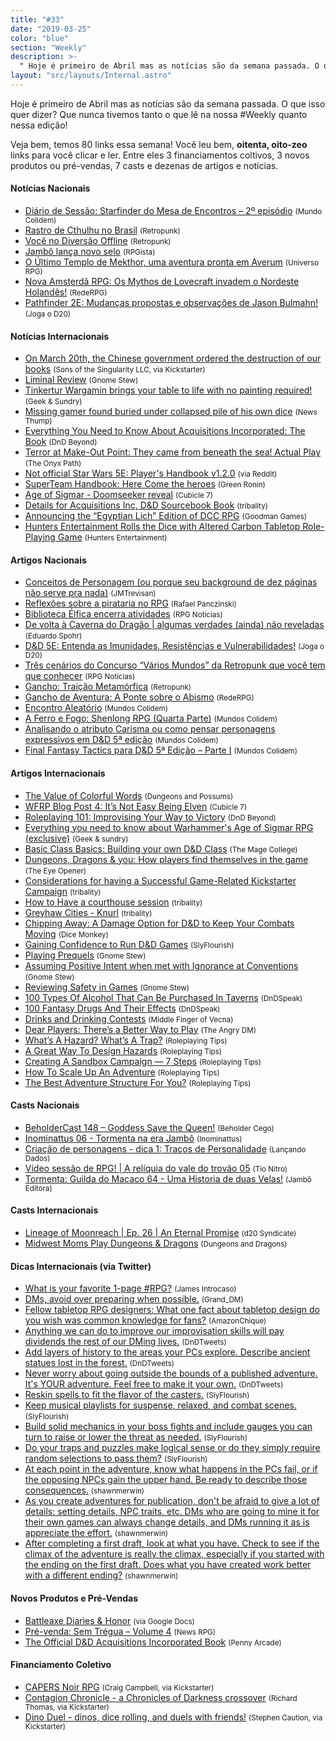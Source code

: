 ```yaml
---
title: "#33"
date: "2019-03-25"
color: "blue"
section: "Weekly"
description: >-
  " Hoje é primeiro de Abril mas as notícias são da semana passada. O que isso quer dizer? Que nunca tivemos tanto o que lê na nossa #Weekly quanto nessa edição!"
layout: "src/layouts/Internal.astro"
---
```


Hoje é primeiro de Abril mas as notícias são da semana passada. O que isso quer dizer? Que nunca tivemos tanto o que lê na nossa #Weekly quanto nessa edição!

Veja bem, temos 80 links essa semana! Você leu bem, <strong>oitenta, oito-zeo</strong> links para você clicar e ler. Entre eles 3 financiamentos coltivos, 3 novos produtos ou pré-vendas, 7 casts e dezenas de artigos e notícias.

#### Notícias Nacionais

- [Diário de Sessão: Starfinder do Mesa de Encontros – 2º episódio] <small>(Mundo Colidem)</small>
- [Rastro de Cthulhu no Brasil] <small>(Retropunk)</small>
- [Você no Diversão Offline] <small>(Retropunk)</small>
- [Jambô lança novo selo] <small>(RPGista)</small>
- [O Último Templo de Mekthor, uma aventura pronta em Averum] <small>(Universo RPG)</small>
- [Nova Amsterdã RPG: Os Mythos de Lovecraft invadem o Nordeste Holandês!] <small>(RedeRPG)</small>
- [Pathfinder 2E: Mudanças propostas e observações de Jason Bulmahn!] <small>(Joga o D20)</small>

#### Notícias Internacionais

- [On March 20th, the Chinese government ordered the destruction of our books] <small>(Sons of the Singularity LLC, via Kickstarter)</small>
- [Liminal Review] <small>(Gnome Stew)</small>
- [Tinkertur Wargamin brings your table to life with no painting required!] <small>(Geek & Sundry)</small>
- [Missing gamer found buried under collapsed pile of his own dice] <small>(News Thump)</small>
- [Everything You Need to Know About Acquisitions Incorporated: The Book] <small>(DnD Beyond)</small>
- [Terror at Make-Out Point: They came from beneath the sea! Actual Play] <small>(The Onyx Path)</small>
- [Not official Star Wars 5E: Player's Handbook v1.2.0] <small>(via Reddit)</small>
- [SuperTeam Handbook: Here Come the heroes] <small>(Green Ronin)</small>
- [Age of Sigmar - Doomseeker reveal] <small>(Cubicle 7)</small>
- [Details for Acquisitions Inc, D&D Sourcebook Book] <small>(tribality)</small>
- [Announcing the “Egyptian Lich” Edition of DCC RPG] <small>(Goodman Games)</small>
- [Hunters Entertainment Rolls the Dice with Altered Carbon Tabletop Role-Playing Game] <small>(Hunters Entertainment)</small>

#### Artigos Nacionais

- [Conceitos de Personagem (ou porque seu background de dez páginas não serve pra nada)] <small>(JMTrevisan)</small>
- [Reflexões sobre a pirataria no RPG] <small>(Rafael Panczinski)</small>
- [Biblioteca Élfica encerra atividades] <small>(RPG Notícias)</small>
- [De volta à Caverna do Dragão | algumas verdades (ainda) não reveladas] <small>(Eduardo Spohr)</small>
- [D&D 5E: Entenda as Imunidades, Resistências e Vulnerabilidades!] <small>(Joga o D20)</small>
- [Três cenários do Concurso “Vários Mundos” da Retropunk que você tem que conhecer] <small>(RPG Notícias)</small>
- [Gancho: Traição Metamórfica] <small>(Retropunk)</small>
- [Gancho de Aventura: A Ponte sobre o Abismo] <small>(RedeRPG)</small>
- [Encontro Aleatório] <small>(Mundos Colidem)</small>
- [A Ferro e Fogo: Shenlong RPG (Quarta Parte)] <small>(Mundos Colidem)</small>
- [Analisando o atributo Carisma ou como pensar personagens expressivos em D&D 5ª edição] <small>(Mundos Colidem)</small>
- [Final Fantasy Tactics para D&D 5ª Edição – Parte I] <small>(Mundos Colidem)</small>

#### Artigos Internacionais

- [The Value of Colorful Words] <small>(Dungeons and Possums)</small>
- [WFRP Blog Post 4: It’s Not Easy Being Elven] <small>(Cubicle 7)</small>
- [Roleplaying 101: Improvising Your Way to Victory] <small>(DnD Beyond)</small>
- [Everything you need to know about Warhammer's Age of Sigmar RPG (exclusive)] <small>(Geek & sundry)</small>
- [Basic Class Basics: Building your own D&D Class] <small>(The Mage College)</small>
- [Dungeons, Dragons & you: How players find themselves in the game] <small>(The Eye Opener)</small>
- [Considerations for having a Successful Game-Related Kickstarter Campaign] <small>(tribality)</small>
- [How to Have a courthouse session] <small>(tribality)</small>
- [Greyhaw Cities - Knurl] <small>(tribality)</small>
- [Chipping Away: A Damage Option for D&D to Keep Your Combats Moving] <small>(Dice Monkey)</small>
- [Gaining Confidence to Run D&D Games] <small>(SlyFlourish)</small>
- [Playing Prequels] <small>(Gnome Stew)</small>
- [Assuming Positive Intent when met with Ignorance at Conventions] <small>(Gnome Stew)</small>
- [Reviewing Safety in Games] <small>(Gnome Stew)</small>
- [100 Types Of Alcohol That Can Be Purchased In Taverns] <small>(DnDSpeak)</small>
- [100 Fantasy Drugs And Their Effects] <small>(DnDSpeak)</small>
- [Drinks and Drinking Contests] <small>(Middle Finger of Vecna)</small>
- [Dear Players: There’s a Better Way to Play] <small>(The Angry DM)</small>
- [What’s A Hazard? What’s A Trap?] <small>(Roleplaying Tips)</small>
- [A Great Way To Design Hazards] <small>(Roleplaying Tips)</small>
- [Creating A Sandbox Campaign — 7 Steps] <small>(Roleplaying Tips)</small>
- [How To Scale Up An Adventure] <small>(Roleplaying Tips)</small>
- [The Best Adventure Structure For You?] <small>(Roleplaying Tips)</small>

#### Casts Nacionais

- [BeholderCast 148 – Goddess Save the Queen!] <small>(Beholder Cego)</small>
- [Inominattus 06 - Tormenta na era Jambô] <small>(Inominattus)</small>
- [Criação de personagens - dica 1: Traços de Personalidade] <small>(Lançando Dados)</small>
- [Vídeo sessão de RPG! | A relíquia do vale do trovão 05] <small>(Tio Nitro)</small>
- [Tormenta: Guilda do Macaco 64 - Uma Historia de duas Velas!] <small>(Jambô Editora)</small>

#### Casts Internacionais

- [Lineage of Moonreach | Ep. 26 | An Eternal Promise] <small>(d20 Syndicate)</small>
- [Midwest Moms Play Dungeons & Dragons] <small>(Dungeons and Dragons)</small>

#### Dicas Internacionais (via Twitter)

- [What is your favorite 1-page #RPG?] <small>(James Introcaso)</small>
- [DMs, avoid over preparing when possible.] <small>(Grand_DM)</small>
- [Fellow tabletop RPG designers: What one fact about tabletop design do you wish was common knowledge for fans?] <small>(AmazonChique)</small>
- [Anything we can do to improve our improvisation skills will pay dividends the rest of our DMing lives.] <small>(DnDTweets)</small>
- [Add layers of history to the areas your PCs explore. Describe ancient statues lost in the forest.] <small>(DnDTweets)</small>
- [Never worry about going outside the bounds of a published adventure. It's YOUR adventure. Feel free to make it your own.] <small>(DnDTweets)</small>
- [Reskin spells to fit the flavor of the casters.] <small>(SlyFlourish)</small>
- [Keep musical playlists for suspense, relaxed, and combat scenes.] <small>(SlyFlourish)</small>
- [Build solid mechanics in your boss fights and include gauges you can turn to raise or lower the threat as needed.] <small>(SlyFlourish)</small>
- [Do your traps and puzzles make logical sense or do they simply require random selections to pass them?] <small>(SlyFlourish)</small>
- [At each point in the adventure, know what happens in the PCs fail, or if the opposing NPCs gain the upper hand. Be ready to describe those consequences.] <small>(shawnmerwin)</small>
- [As you create adventures for publication, don't be afraid to give a lot of details: setting details, NPC traits, etc. DMs who are going to mine it for their own games can always change details, and DMs running it as is appreciate the effort.] <small>(shawnmerwin)</small>
- [After completing a first draft, look at what you have. Check to see if the climax of the adventure is really the climax, especially if you started with the ending on the first draft. Does what you have created work better with a different ending?] <small>(shawnmerwin)</small>

#### Novos Produtos e Pré-Vendas

- [Battleaxe Diaries & Honor] <small>(via Google Docs)</small>
- [Pré-venda: Sem Trégua – Volume 4] <small>(News RPG)</small>
- [The Official D&D Acquisitions Incorporated Book] <small>(Penny Arcade)</small>

#### Financiamento Coletivo

- [CAPERS Noir RPG] <small>(Craig Campbell, via Kickstarter)</small>
- [Contagion Chronicle - a Chronicles of Darkness crossover] <small>(Richard Thomas, via Kickstarter)</small>
- [Dino Duel - dinos, dice rolling, and duels with friends!] <small>(Stephen Caution, via Kickstarter)</small>

[diário de sessão: starfinder do mesa de encontros – 2º episódio]: https://www.mundoscolidem.com.br/diario-de-sessao-starfinder-2/
[rastro de cthulhu no brasil]: http://retropunk.net/editora/rastro-de-cthulhu-no-brasil/
[você no diversão offline]: http://retropunk.net/editora/voce-no-diversao-offline/
[jambô lança novo selo]: http://rpgista.com.br/2019/03/29/jambo-lanca-novo-selo/
[o último templo de mekthor, uma aventura pronta em averum]: https://universorpg.com/espada-e-magia/aventuras/o-ultimo-templo-de-mekthor-uma-aventura-pronta-em-averum/
[nova amsterdã rpg: os mythos de lovecraft invadem o nordeste holandês!]: https://www.rederpg.com.br/2019/03/29/nova-amsterda-rpg-os-mythos-de-lovecraft-invadem-o-nordeste-holandes/
[pathfinder 2e: mudanças propostas e observações de jason bulmahn!]: https://jogaod20.blogspot.com/2019/03/mudancas-pathfinder2e.html
[on march 20th, the chinese government ordered the destruction of our books]: https://www.kickstarter.com/projects/1918458549/the-sassoon-files/posts/2455655
[liminal review]: https://gnomestew.com/liminal-review/
[tinkertur wargamin brings your table to life with no painting required!]: https://geekandsundry.com/tinkerturf-wargaming-terrain-table-top-painting/
[missing gamer found buried under collapsed pile of his own dice]: https://newsthump.com/2019/03/27/missing-gamer-found-buried-under-collapsed-pile-of-his-own-dice/
[everything you need to know about acquisitions incorporated: the book]: https://www.dndbeyond.com/posts/459-everything-you-need-to-know-about-acquisitions
[terror at make-out point: they came from beneath the sea! actual play]: http://theonyxpath.com/terror-at-make-out-point-they-came-from-beneath-the-sea-actual-play/
[not official star wars 5e: player's handbook v1.2.0]: https://www.reddit.com/r/dndnext/comments/8zkfhk/star_wars_5e_players_handbook_v120/
[superteam handbook: here come the heroes]: https://greenronin.com/blog/2019/03/25/superteam-handbook-here-come-the-heroes/
[age of sigmar - doomseeker reveal]: http://cubicle7.co.uk/age-of-sigmar-doomseeker-reveal/
[details for acquisitions inc, d&d sourcebook book]: https://www.tribality.com/2019/03/28/details-for-acquisitions-inc-dd-sourcebook-book/
[announcing the “egyptian lich” edition of dcc rpg]: http://goodman-games.com/blog/2019/03/31/announcing-the-egyptian-lich-edition-of-dcc-rpg/
[hunters entertainment rolls the dice with altered carbon tabletop role-playing game]: https://www.huntersentertainment.com/single-post/2019/03/30/Hunters-Entertainment-Rolls-the-Dice-with-Altered-Carbon-Tabletop-Role-Playing-Game
[conceitos de personagem (ou porque seu background de dez páginas não serve pra nada)]: https://jmtrevisan.net/2019/03/25/conceitos-de-personagem-ou-porque-seu-background-de-dez-paginas-nao-serve-pra-nada/
[reflexões sobre a pirataria no rpg]: https://medium.com/@panczinski/reflex%C3%B5es-sobre-a-pirataria-no-rpg-bc10b37afeb3
[biblioteca élfica encerra atividades]: https://medium.com/rpgnoticias/biblioteca-élfica-encerra-atividades-1193c743bfae
[de volta à caverna do dragão | algumas verdades (ainda) não reveladas]: https://medium.com/duduspohr/de-volta-%C3%A0-caverna-do-drag%C3%A3o-algumas-verdades-ainda-n%C3%A3o-reveladas-ee64ba5d38ec
[d&d 5e: entenda as imunidades, resistências e vulnerabilidades!]: https://jogaod20.blogspot.com/2019/03/5e-imunidade-resistencia-vulnerabilidade.html
[três cenários do concurso “vários mundos” da retropunk que você tem que conhecer]: https://medium.com/rpgnoticias/tr%C3%AAs-cen%C3%A1rios-do-concurso-v%C3%A1rios-mundos-da-retropunk-que-voc%C3%AA-tem-que-conhecer-5a2e11041358
[gancho: traição metamórfica]: http://retropunk.net/editora/gancho-traicao-metamorfica/
[gancho de aventura: a ponte sobre o abismo]: https://www.rederpg.com.br/2019/03/26/gancho-de-aventura-a-ponte-sobre-o-abismo/
[encontro aleatório]: https://www.mundoscolidem.com.br/encontro-aleatorio/
[a ferro e fogo: shenlong rpg (quarta parte)]: https://www.mundoscolidem.com.br/shenlong-rpg-habilidades/
[analisando o atributo carisma ou como pensar personagens expressivos em d&d 5ª edição]: https://www.mundoscolidem.com.br/analisando-carisma/
[final fantasy tactics para d&d 5ª edição – parte i]: https://www.mundoscolidem.com.br/final-fantasy-tactics-dd-5ed-parte-i/
[the value of colorful words]: https://dungeonspossums.blogspot.com/2019/03/the-value-of-colorful-words.html
[wfrp blog post 4: it’s not easy being elven]: http://cubicle7.co.uk/wfrp-blog-post-4-its-not-easy-being-elven/
[roleplaying 101: improvising your way to victory]: https://www.dndbeyond.com/posts/458-roleplaying-101-improvising-your-way-to-victory
[everything you need to know about warhammer's age of sigmar rpg (exclusive)]: https://geekandsundry.com/everything-you-need-to-know-about-warhammers-age-of-sigmar-rpg-exclusive/
[basic class basics: building your own d&d class]: https://themagecollege.com/2019/03/29/base-class-basics-building-your-own-dd-class/
[dungeons, dragons & you: how players find themselves in the game]: https://theeyeopener.com/2019/03/dungeons-dragons-you-how-players-find-themselves-in-the-game/
[considerations for having a successful game-related kickstarter campaign]: https://www.tribality.com/2019/03/25/considerations-for-having-a-successful-game-related-kickstarter-campaign/
[how to have a courthouse session]: https://www.tribality.com/2019/03/26/how-to-have-a-courthouse-session/
[greyhaw cities - knurl]: https://www.tribality.com/2019/03/27/greyhawk-cities-knurl/
[chipping away: a damage option for d&d to keep your combats moving]: http://www.dicemonkey.net/2019/03/26/chipping-away-a-damage-option-for-dd-to-keep-your-combats-moving/
[gaining confidence to run d&d games]: http://slyflourish.com/gaining_confidence_to_run_dnd.html
[playing prequels]: https://gnomestew.com/playing-prequels/
[assuming positive intent when met with ignorance at conventions]: https://gnomestew.com/assuming-positive-intent-when-met-with-ignorance-at-conventions/
[reviewing safety in games]: https://gnomestew.com/reviewing-safety-in-games/
[100 types of alcohol that can be purchased in taverns]: http://dndspeak.com/2019/03/100-types-of-alcohol-that-can-be-purchased-in-taverns/
[100 fantasy drugs and their effects]: http://dndspeak.com/2019/03/100-fantasy-drugs-and-their-effects/
[drinks and drinking contests]: https://mfov.magehandpress.com/2019/03/drinks-and-drinking-contests.html
[dear players: there’s a better way to play]: https://theangrygm.com/dear-players-a-better-way/
[what’s a hazard? what’s a trap?]: https://www.roleplayingtips.com/campaigns/whats-a-hazard-whats-a-trap/
[a great way to design hazards]: https://www.roleplayingtips.com/campaigns/a-great-way-to-design-hazards/
[creating a sandbox campaign — 7 steps]: https://www.roleplayingtips.com/campaigns/creating-a-sandbox-campaign-7-steps/
[how to scale up an adventure]: https://www.roleplayingtips.com/campaigns/how-to-scale-up-an-adventure/
[the best adventure structure for you?]: https://www.roleplayingtips.com/campaigns/the-best-adventure-structure-for-you/
[beholdercast 148 – goddess save the queen!]: http://podcast.beholdercego.com/beholdercast-148-goddess-save-the-queen/
[inominattus 06 - tormenta na era jambô]: https://www.youtube.com/watch?v=5m4_F5LvI-E
[criação de personagens - dica 1: traços de personalidade]: https://anchor.fm/lancandoplay/episodes/Criao-de-personagens---dica-1-manias-e3if5o
[vídeo sessão de rpg! | a relíquia do vale do trovão 05]: https://newtonrocha.wordpress.com/2019/03/26/video-sessao-de-rpg-a-reliquia-do-vale-do-trovao-05-jornada-para-ryanon-11-legiao-old-dragon-rpg-nitrosessions-12-rpg/
[tormenta: guilda do macaco 64 - uma historia de duas velas!]: https://www.youtube.com/watch?v=EPzlXG1Cz1Y
[lineage of moonreach | ep. 26 | an eternal promise]: https://www.d20syndicate.com/listen/episode/d3d24a7b/lineage-of-moonreach-or-ep-26-or-an-eternal-promise
[midwest moms play dungeons & dragons]: https://www.youtube.com/watch?v=LASZLTAp0wE
[what is your favorite 1-page #rpg?]: https://twitter.com/JamesIntrocaso/status/1110182494312284160
[dms, avoid over preparing when possible.]: https://twitter.com/Grand_DM/status/1111266958698262528
[fellow tabletop rpg designers: what one fact about tabletop design do you wish was common knowledge for fans?]: https://twitter.com/AmazonChique/status/1111647779502219265
[anything we can do to improve our improvisation skills will pay dividends the rest of our dming lives.]: https://twitter.com/DnDTweets/status/1110963194590310403
[add layers of history to the areas your pcs explore. describe ancient statues lost in the forest.]: https://twitter.com/DnDTweets/status/1112050358082256902
[never worry about going outside the bounds of a published adventure. it's your adventure. feel free to make it your own.]: https://twitter.com/DnDTweets/status/1112412748015652866
[reskin spells to fit the flavor of the casters.]: https://twitter.com/SlyFlourish/status/1110195298507341825
[keep musical playlists for suspense, relaxed, and combat scenes.]: https://twitter.com/SlyFlourish/status/1110572595462721542
[build solid mechanics in your boss fights and include gauges you can turn to raise or lower the threat as needed.]: https://twitter.com/SlyFlourish/status/1111297458116706305
[do your traps and puzzles make logical sense or do they simply require random selections to pass them?]: https://twitter.com/SlyFlourish/status/1111674991156830209
[at each point in the adventure, know what happens in the pcs fail, or if the opposing npcs gain the upper hand. be ready to describe those consequences.]: https://twitter.com/shawnmerwin/status/1110953347656413187
[as you create adventures for publication, don't be afraid to give a lot of details: setting details, npc traits, etc. dms who are going to mine it for their own games can always change details, and dms running it as is appreciate the effort.]: https://twitter.com/shawnmerwin/status/1110555855773155328
[after completing a first draft, look at what you have. check to see if the climax of the adventure is really the climax, especially if you started with the ending on the first draft. does what you have created work better with a different ending?]: https://twitter.com/shawnmerwin/status/1110229569292959747
[battleaxe diaries & honor]: https://docs.google.com/document/d/1fXSOROQ3IYl6kpf5V7ZPWziaA1mLwkF4WWv4TER2tZU/edit
[pré-venda: sem trégua – volume 4]: https://newsrpg.wordpress.com/2019/03/30/pre-venda-sem-tregua-volume-4/
[the official d&d acquisitions incorporated book]: https://store.penny-arcade.com/products/the-official-d-d-acquisitions-incorporated-book
[capers noir rpg]: https://www.kickstarter.com/projects/1582756696/capers-noir-rpg
[contagion chronicle - a chronicles of darkness crossover]: https://www.kickstarter.com/projects/200664283/contagion-chronicle-a-chronicles-of-darkness-cross
[dino duel - dinos, dice rolling, and duels with friends!]: https://www.kickstarter.com/projects/caution/dino-duel-a-card-game-with-dice-dinos-and-extincti

